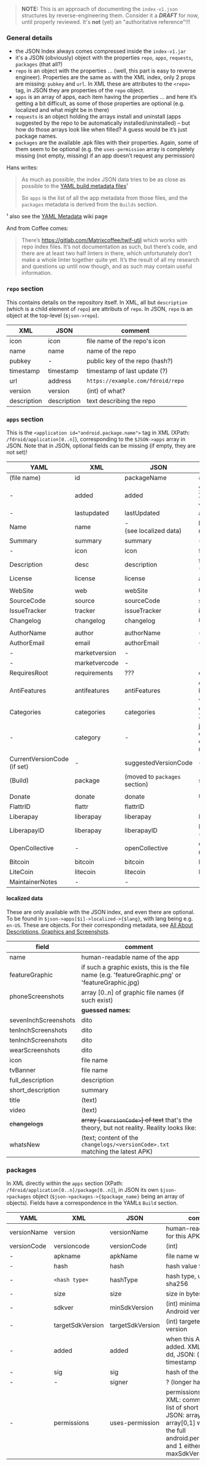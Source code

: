 > **NOTE:** This is an approach of documenting the `index-v1.json` structures by reverse-engineering them. Consider it a ***DRAFT*** for now, until properly reviewed. It's **not** (yet) an "authoritative reference"!!!

### General details
* the JSON Index always comes compressed inside the `index-v1.jar`
* it's a JSON (obviously) object with the properties `repo`, `apps`, `requests`, `packages` (that all?)
* `repo` is an object with the properties … (well, this part is easy to reverse engineer). Properties are the same as with the XML index, only 2 props are missing: `pubkey` and `url`. In XML these are attributes to the `<repo>` tag, in JSON they are properties of the `repo` object.
* `apps` is an array of apps, each item having the properties … and here it’s getting a bit difficult, as some of those properties are optional (e.g. localized and what might be in there)
* `requests` is an object holding the arrays install and uninstall (apps suggested by the repo to be automatically installed/uninstalled) – but how do those arrays look like when filled? A guess would be it’s just package names.
* `packages` are the available .apk files with their properties. Again, some of them seem to be optional (e.g. the `uses-permission` array is completely missing (not empty, missing) if an app doesn’t request any permission)

Hans writes:

> As much as possible, the index JSON data tries to be as close as possible to the [YAML build metadata files](https://f-droid.org/docs/Build_Metadata_Reference/)¹
>
> So `apps` is the list of all the app metadata from those files, and the `packages` metadata is derived from the `Builds` section.

¹ also see the [YAML Metadata](Metadata/YAML-Metadata) wiki page

And from Coffee comes:

> There’s https://gitlab.com/Matrixcoffee/twif-util which works with repo index files. It’s not documentation as such, but there’s code, and there are at least two half linters in there, which unfortunately don’t make a whole linter together quite yet. It’s the result of all my research and questions up until now though, and as such may contain useful information.


### `repo` section
This contains details on the repository itself. In XML, all but `description` (which is a child element of `repo`) are attributs of `repo`. In JSON, `repo` is an object at the top-level (`$json->repo`).

| XML | JSON | comment |
| --- | ---- | ------- |
| icon | icon | file name of the repo's icon |
| name | name | name of the repo |
| pubkey | - | public key of the repo (hash?) |
| timestamp | timestamp | timestamp of last update (?) |
| url | address | `https://example.com/fdroid/repo` |
| version | version | (int) of what? |
| description | description | text describing the repo |


### `apps` section
This is the `<application id="android.package.name">` tag in XML (XPath: `/fdroid/application[0..n]`), corresponding to the `$JSON->apps` array in JSON. Note that in JSON, optional fields can be missing (if empty, they are not set)!

| YAML | XML | JSON | comment |
| ---- | --- | ---- | ------- |
| (file name) | id | packageName | `android.package.name` |
| - | added | added | yyyy-mm-dd in XML, timestamp in JSON |
| - | lastupdated | lastUpdated | as `added` |
| Name | name | -<br>(see localized data) | human-readable name |
| Summary | summary | summary | (text) |
| - | icon | icon | file name w/o path |
| Description | desc | description | full description (HTML) |
| License | license | license | as in metadata |
|  |  |  |
| WebSite | web | webSite | URL |
| SourceCode | source | sourceCode | source code URL |
| IssueTracker | tracker | issueTracker | issue tracker URL |
| Changelog | changelog | changelog | URL |
|  |  |  |
| AuthorName | author | authorName | (text) |
| AuthorEmail | email | authorEmail | (`email@address`) |
| - | marketversion | - |  |
| - | marketvercode | - |  |
| RequiresRoot | requirements | ??? | e.g. `root` |
| AntiFeatures | antifeatures | antiFeatures | comma-separated list in XML, array in JSON |
| Categories | categories | categories | comma-separated in XML, array in JSON |
| - | category | - | just the main category (the first one mentioned in metadata) |
| CurrentVersionCode (if set) | - | suggestedVersionCode | (int) |
| (Build) | package | (moved to `packages` section) | see there |
|  |  |  |
| Donate | donate | donate | URL |
| FlattrID | flattr | flattrID |  |
| Liberapay | liberapay | liberapay | Liberapay user name |
| LiberapayID | liberapay | liberapayID | Liberapay user ID (deprecated) |
| OpenCollective | - | openCollective | OpenCollective user name |
| Bitcoin | bitcoin | bitcoin | Bitcoin address |
| LiteCoin | litecoin | litecoin | Litecoin address |
| MaintainerNotes | - | - |  |

#### localized data
These are only available with the JSON index, and even there are optional. To be found in `$json->apps[$i]->localized->{$lang}`, with lang being e.g. `en-US`. These are objects. For their corresponding metadata, see [All About Descriptions, Graphics and Screenshots](https://f-droid.org/en/docs/All_About_Descriptions_Graphics_and_Screenshots).

| field | comment |
| ----- | ------- |
| name | human-readable name of the app |
| featureGraphic | if such a graphic exists, this is the file name (e.g. 'featureGraphic.png' or 'featureGraphic.jpg) |
| phoneScreenshots | array [0..n] of graphic file names (if such exist) |
| | **guessed names:** |
| sevenInchScreenshots | dito |
| tenInchScreenshots | dito |
| tenInchScreenshots | dito |
| wearScreenshots | dito |
| icon | file name |
| tvBanner | file name |
| full_description | description |
| short_description | summary |
| title | (text) |
| video | (text) |
| ~~changelogs~~ | ~~array [`<versionCode>`] of text~~ that's the theory, but not reality. Reality looks like: |
| whatsNew | (text; content of the `changelogs/<versionCode>.txt` matching the latest APK) |


### packages
In XML directly within the `apps` section (XPath: `/fdroid/application[0..n]/package[0..n]`), in JSON its own `$json->packages` object (`$json->packages->{$package_name}` being an array of objects). Fields have a correspondence in the YAMLs `Build` section.

| YAML | XML | JSON | comment |
| ---- | --- | ---- | ------- |
| versionName | version | versionName | human-readable version for this APK |
| versionCode | versioncode | versionCode | (int) |
| - | apkname | apkName | file name without path |
| - | hash | hash | hash value for the file |
| - | `<hash type=` | hashType | hash type, usually sha256 |
| - | size | size | size in bytes |
| - | sdkver | minSdkVersion | (int) minimal supported Android version |
| - | targetSdkVersion | targetSdkVersion | (int) targeted Android version |
| - | added | added | when this APK was added. XML: yyyy-mm-dd, JSON: (int) timestamp |
| - | sig | sig | hash of the signature |
| - | - | signer | ? (longer hash) |
| - | permissions | uses-permission | permissions required. XML: comma-separated list of short names. JSON: array[0..n] of array[0,1] with 0 being the full android.permission.name and 1 either `none` or (int) maxSdkVersion |
